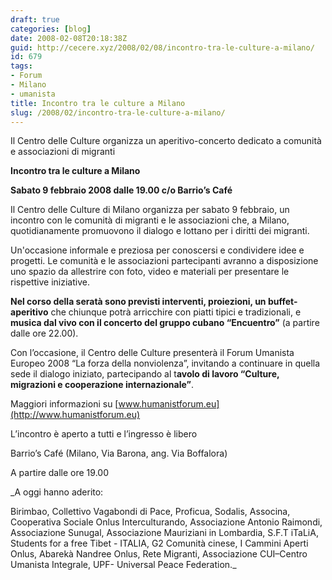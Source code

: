 ```yaml
---
draft: true
categories: [blog]
date: 2008-02-08T20:18:38Z
guid: http://cecere.xyz/2008/02/08/incontro-tra-le-culture-a-milano/
id: 679
tags:
- Forum
- Milano
- umanista
title: Incontro tra le culture a Milano
slug: /2008/02/incontro-tra-le-culture-a-milano/
---
```


Il Centro delle Culture organizza un aperitivo-concerto dedicato a comunità e associazioni di migranti
  
**Incontro tra le culture a Milano**
  
**Sabato 9 febbraio 2008 dalle 19.00 c/o Barrio’s Café**

Il Centro delle Culture di Milano organizza per sabato 9 febbraio, un incontro con le comunità di migranti e le associazioni che, a Milano, quotidianamente promuovono il dialogo e lottano per i diritti dei migranti.

Un'occasione informale e preziosa per conoscersi e condividere idee e progetti. Le comunità e le associazioni partecipanti avranno a disposizione uno spazio da allestrire con foto, video e materiali per presentare le rispettive iniziative.

**Nel corso della seratà sono previsti interventi, proiezioni, un buffet-aperitivo** che chiunque potrà arricchire con piatti tipici e tradizionali, e **musica dal vivo con il concerto del gruppo cubano “Encuentro”** (a partire dalle ore 22.00).

Con l’occasione, il Centro delle Culture presenterà il Forum Umanista Europeo 2008 “La forza della nonviolenza”, invitando a continuare in quella sede il dialogo iniziato, partecipando al t**avolo di lavoro “Culture, migrazioni e cooperazione internazionale”**.

Maggiori informazioni su [www.humanistforum.eu](http://www.humanistforum.eu)

L’incontro è aperto a tutti e l’ingresso è libero

Barrio’s Café (Milano, Via Barona, ang. Via Boffalora)

A partire dalle ore 19.00

_A oggi hanno aderito:
  
Birimbao, Collettivo Vagabondi di Pace, Proficua, Sodalis, Associna, Cooperativa Sociale Onlus Interculturando, Associazione Antonio Raimondi, Associazione Sunugal, Associazione Mauriziani in Lombardia, S.F.T iTaLiA, Students for a free Tibet - ITALIA, G2 Comunità cinese, I Cammini Aperti Onlus, Abarekà Nandree Onlus, Rete Migranti, Associazione CUI–Centro Umanista Integrale, UPF- Universal Peace Federation._